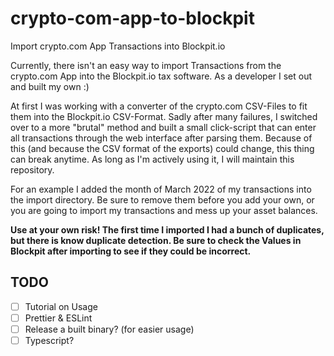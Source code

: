 # crypto-com-app-to-blockpit
Import crypto.com App Transactions into Blockpit.io

Currently, there isn't an easy way to import Transactions from the crypto.com App into the Blockpit.io tax software.
As a developer I set out and built my own :)

At first I was working with a converter of the crypto.com CSV-Files to fit them into the Blockpit.io CSV-Format. Sadly after many failures, I switched over to a more "brutal" method and built a small click-script that can enter all transactions through the web interface after parsing them.
Because of this (and because the CSV format of the exports) could change, this thing can break anytime. As long as I'm actively using it, I will maintain this repository.

For an example I added the month of March 2022 of my transactions into the import directory. Be sure to remove them before you add your own, or you are going to import my transactions and mess up your asset balances.

**Use at your own risk! The first time I imported I had a bunch of duplicates, but there is know duplicate detection. Be sure to check the Values in Blockpit after importing to see if they could be incorrect.**

## TODO
 - [ ] Tutorial on Usage
 - [ ] Prettier & ESLint
 - [ ] Release a built binary? (for easier usage)
 - [ ] Typescript?